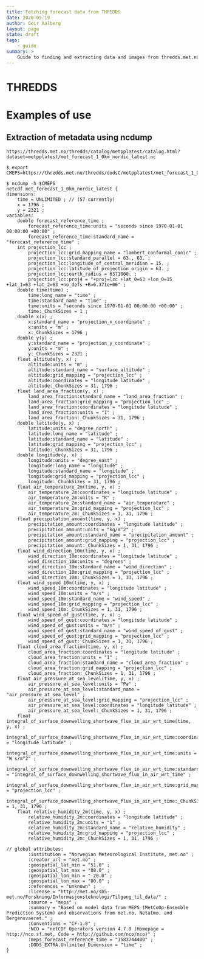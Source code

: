 ```yaml
---
title: Fetching forecast data from THREDDS
date: 2020-05-19
author: Geir Aalberg
layout: page
state: draft
tags:
    - guide
summary: >
    Guide to finding and extracting data and images from thredds.met.no
---
```


# THREDDS

# Examples of use

## Extraction of metadata using ncdump

    https://thredds.met.no/thredds/catalog/metpplatest/catalog.html?dataset=metpplatest/met_forecast_1_0km_nordic_latest.nc

    $ export CMEPS=https://thredds.met.no/thredds/dodsC/metpplatest/met_forecast_1_0km_nordic_latest.nc

    $ ncdump -h $CMEPS
    netcdf met_forecast_1_0km_nordic_latest {
    dimensions:
        time = UNLIMITED ; // (57 currently)
        x = 1796 ;
        y = 2321 ;
    variables:
        double forecast_reference_time ;
            forecast_reference_time:units = "seconds since 1970-01-01 00:00:00 +00:00" ;
            forecast_reference_time:standard_name = "forecast_reference_time" ;
        int projection_lcc ;
            projection_lcc:grid_mapping_name = "lambert_conformal_conic" ;
            projection_lcc:standard_parallel = 63., 63. ;
            projection_lcc:longitude_of_central_meridian = 15. ;
            projection_lcc:latitude_of_projection_origin = 63. ;
            projection_lcc:earth_radius = 6371000. ;
            projection_lcc:proj4 = "+proj=lcc +lat_0=63 +lon_0=15 +lat_1=63 +lat_2=63 +no_defs +R=6.371e+06" ;
        double time(time) ;
            time:long_name = "time" ;
            time:standard_name = "time" ;
            time:units = "seconds since 1970-01-01 00:00:00 +00:00" ;
            time:_ChunkSizes = 1 ;
        double x(x) ;
            x:standard_name = "projection_x_coordinate" ;
            x:units = "m" ;
            x:_ChunkSizes = 1796 ;
        double y(y) ;
            y:standard_name = "projection_y_coordinate" ;
            y:units = "m" ;
            y:_ChunkSizes = 2321 ;
        float altitude(y, x) ;
            altitude:units = "m" ;
            altitude:standard_name = "surface_altitude" ;
            altitude:grid_mapping = "projection_lcc" ;
            altitude:coordinates = "longitude latitude" ;
            altitude:_ChunkSizes = 31, 1796 ;
        float land_area_fraction(y, x) ;
            land_area_fraction:standard_name = "land_area_fraction" ;
            land_area_fraction:grid_mapping = "projection_lcc" ;
            land_area_fraction:coordinates = "longitude latitude" ;
            land_area_fraction:units = "1" ;
            land_area_fraction:_ChunkSizes = 31, 1796 ;
        double latitude(y, x) ;
            latitude:units = "degree_north" ;
            latitude:long_name = "latitude" ;
            latitude:standard_name = "latitude" ;
            latitude:grid_mapping = "projection_lcc" ;
            latitude:_ChunkSizes = 31, 1796 ;
        double longitude(y, x) ;
            longitude:units = "degree_east" ;
            longitude:long_name = "longitude" ;
            longitude:standard_name = "longitude" ;
            longitude:grid_mapping = "projection_lcc" ;
            longitude:_ChunkSizes = 31, 1796 ;
        float air_temperature_2m(time, y, x) ;
            air_temperature_2m:coordinates = "longitude latitude" ;
            air_temperature_2m:units = "K" ;
            air_temperature_2m:standard_name = "air_temperature" ;
            air_temperature_2m:grid_mapping = "projection_lcc" ;
            air_temperature_2m:_ChunkSizes = 1, 31, 1796 ;
        float precipitation_amount(time, y, x) ;
            precipitation_amount:coordinates = "longitude latitude" ;
            precipitation_amount:units = "kg/m^2" ;
            precipitation_amount:standard_name = "precipitation_amount" ;
            precipitation_amount:grid_mapping = "projection_lcc" ;
            precipitation_amount:_ChunkSizes = 1, 31, 1796 ;
        float wind_direction_10m(time, y, x) ;
            wind_direction_10m:coordinates = "longitude latitude" ;
            wind_direction_10m:units = "degrees" ;
            wind_direction_10m:standard_name = "wind_direction" ;
            wind_direction_10m:grid_mapping = "projection_lcc" ;
            wind_direction_10m:_ChunkSizes = 1, 31, 1796 ;
        float wind_speed_10m(time, y, x) ;
            wind_speed_10m:coordinates = "longitude latitude" ;
            wind_speed_10m:units = "m/s" ;
            wind_speed_10m:standard_name = "wind_speed" ;
            wind_speed_10m:grid_mapping = "projection_lcc" ;
            wind_speed_10m:_ChunkSizes = 1, 31, 1796 ;
        float wind_speed_of_gust(time, y, x) ;
            wind_speed_of_gust:coordinates = "longitude latitude" ;
            wind_speed_of_gust:units = "m/s" ;
            wind_speed_of_gust:standard_name = "wind_speed_of_gust" ;
            wind_speed_of_gust:grid_mapping = "projection_lcc" ;
            wind_speed_of_gust:_ChunkSizes = 1, 31, 1796 ;
        float cloud_area_fraction(time, y, x) ;
            cloud_area_fraction:coordinates = "longitude latitude" ;
            cloud_area_fraction:units = "1" ;
            cloud_area_fraction:standard_name = "cloud_area_fraction" ;
            cloud_area_fraction:grid_mapping = "projection_lcc" ;
            cloud_area_fraction:_ChunkSizes = 1, 31, 1796 ;
        float air_pressure_at_sea_level(time, y, x) ;
            air_pressure_at_sea_level:units = "Pa" ;
            air_pressure_at_sea_level:standard_name = "air_pressure_at_sea_level" ;
            air_pressure_at_sea_level:grid_mapping = "projection_lcc" ;
            air_pressure_at_sea_level:coordinates = "longitude latitude" ;
            air_pressure_at_sea_level:_ChunkSizes = 1, 31, 1796 ;
        float integral_of_surface_downwelling_shortwave_flux_in_air_wrt_time(time, y, x) ;
            integral_of_surface_downwelling_shortwave_flux_in_air_wrt_time:coordinates = "longitude latitude" ;
            integral_of_surface_downwelling_shortwave_flux_in_air_wrt_time:units = "W s/m^2" ;
            integral_of_surface_downwelling_shortwave_flux_in_air_wrt_time:standard_name = "integral_of_surface_downwelling_shortwave_flux_in_air_wrt_time" ;
            integral_of_surface_downwelling_shortwave_flux_in_air_wrt_time:grid_mapping = "projection_lcc" ;
            integral_of_surface_downwelling_shortwave_flux_in_air_wrt_time:_ChunkSizes = 1, 31, 1796 ;
        float relative_humidity_2m(time, y, x) ;
            relative_humidity_2m:coordinates = "longitude latitude" ;
            relative_humidity_2m:units = "1" ;
            relative_humidity_2m:standard_name = "relative_humidity" ;
            relative_humidity_2m:grid_mapping = "projection_lcc" ;
            relative_humidity_2m:_ChunkSizes = 1, 31, 1796 ;

    // global attributes:
            :institution = "Norwegian Meteorological Institute, met.no" ;
            :creator_url = "met.no" ;
            :geospatial_lat_min = "51.0" ;
            :geospatial_lat_max = "88.0" ;
            :geospatial_lon_min = "-20.0" ;
            :geospatial_lon_max = "80.0" ;
            :references = "unknown" ;
            :license = "http://met.no/sb5-met.no/Forskning/Informasjonsteknologi/Tilgang_til_data/" ;
            :source = "meps" ;
            :summary = "Based on model data from MEPS (MetCoOp-Ensemble Prediction System) and observations from met.no, Netatmo, and Bergensvaeret." ;
            :Conventions = "CF-1.0" ;
            :NCO = "netCDF Operators version 4.7.9 (Homepage = http://nco.sf.net, Code = http://github.com/nco/nco)" ;
            :meps_forecast_reference_time = "1583744400" ;
            :DODS_EXTRA.Unlimited_Dimension = "time" ;
    }
